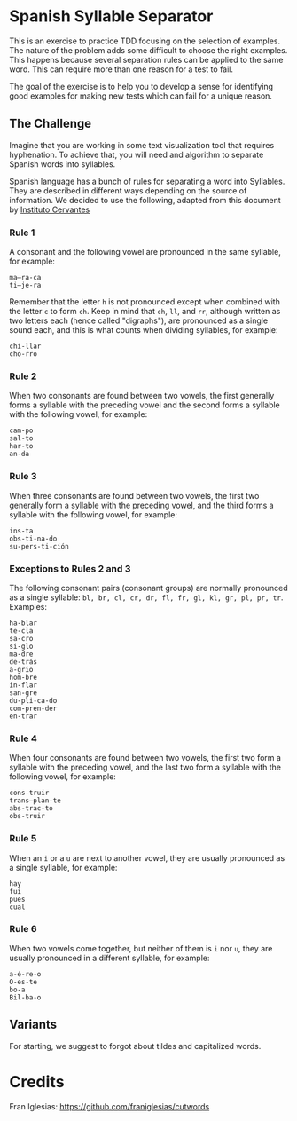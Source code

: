 # Spanish Syllable Separator

This is an exercise to practice TDD focusing on the selection of examples. The nature of the problem adds some difficult to choose the right examples. This happens because several separation rules can be applied to the same word. This can require more than one reason for a test to fail.

The goal of the exercise is to help you to develop a sense for identifying good examples for making new tests which can fail for a unique reason.

## The Challenge

Imagine that you are working in some text visualization tool that requires hyphenation. To achieve that, you will need and algorithm to separate Spanish words into syllables.

Spanish language has a bunch of rules for separating a word into Syllables. They are described in different ways depending on the source of information. We decided to use the following, adapted from this document by [Instituto Cervantes](https://cvc.cervantes.es/aula/didactired/anteriores/octubre_08/06102008_05.htm)

### Rule 1

A consonant and the following vowel are pronounced in the same syllable, for example:

```
ma–ra-ca
ti–je-ra
```

Remember that the letter `h` is not pronounced except when combined with the letter `c` to form `ch`. Keep in mind that `ch`, `ll`, and `rr`, although written as two letters each (hence called "digraphs"), are pronounced as a single sound each, and this is what counts when dividing syllables, for example:

```
chi-llar
cho-rro
```

### Rule 2

When two consonants are found between two vowels, the first generally forms a syllable with the preceding vowel and the second forms a syllable with the following vowel, for example:

```
cam-po
sal-to
har-to
an-da
```

### Rule 3

When three consonants are found between two vowels, the first two generally form a syllable with the preceding vowel, and the third forms a syllable with the following vowel, for example:


```
ins-ta
obs-ti-na-do
su-pers-ti-ción
```

### Exceptions to Rules 2 and 3

The following consonant pairs (consonant groups) are normally pronounced as a single syllable: `bl, br, cl, cr, dr, fl, fr, gl, kl, gr, pl, pr, tr`. Examples:


```
ha-blar
te-cla
sa-cro
si-glo
ma-dre
de-trás
a-grio
hom-bre
in-flar
san-gre
du-pli-ca-do
com-pren-der
en-trar
```

### Rule 4

When four consonants are found between two vowels, the first two form a syllable with the preceding vowel, and the last two form a syllable with the following vowel, for example:

```
cons-truir
trans–plan-te
abs-trac-to
obs-truir
```

### Rule 5

When an `i` or a `u` are next to another vowel, they are usually pronounced as a single syllable, for example:

```
hay 
fui
pues
cual
```

### Rule 6

When two vowels come together, but neither of them is `i` nor `u`, they are usually pronounced in a different syllable, for example: 

```
a-é-re-o
O-es-te
bo-a
Bil-ba-o
```

## Variants

For starting, we suggest to forgot about tildes and capitalized words.

# Credits
Fran Iglesias: https://github.com/franiglesias/cutwords
